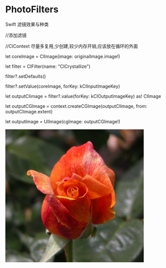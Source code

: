 # PhotoFilters
Swift 滤镜效果与种类

//添加滤镜

//CIContext 尽量多复用,少创建,较少内存开销,应该放在循环的外面

let coreImage = CIImage(image: originalImage.image!)

let filter = CIFilter(name: "CICrystallize")

filter?.setDefaults()

filter?.setValue(coreImage, forKey: kCIInputImageKey)

let outputCIimage = filter?.value(forKey: kCIOutputImageKey)  as! CIImage

let outputCGImage = context.createCGImage(outputCIimage, from: outputCIimage.extent)

let outputImage = UIImage(cgImage: outputCGImage!)


![原效果图](https://github.com/liwangwang123/FliterImages/blob/master/flower.png)

